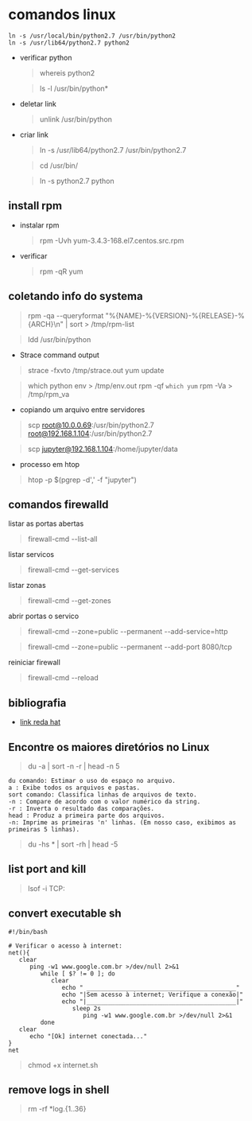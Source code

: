 # comandos linux
```
ln -s /usr/local/bin/python2.7 /usr/bin/python2
ln -s /usr/lib64/python2.7 python2
```

- verificar python
    > whereis python2

    > ls -l /usr/bin/python*
- deletar link
    > unlink /usr/bin/python
- criar link
    > ln -s /usr/lib64/python2.7 /usr/bin/python2.7

    > cd /usr/bin/

    > ln -s python2.7 python

## install rpm

- instalar rpm
    > rpm -Uvh yum-3.4.3-168.el7.centos.src.rpm

- verificar 
    > rpm -qR yum

## coletando info do systema

> rpm -qa --queryformat "%{NAME}-%{VERSION}-%{RELEASE}-%{ARCH}\n" | sort > /tmp/rpm-list

> ldd /usr/bin/python

- Strace command output

> strace -fxvto /tmp/strace.out yum update 

> which python
> env > /tmp/env.out
> rpm -qf `which yum`
> rpm -Va > /tmp/rpm_va

- copiando um arquivo entre servidores
> scp root@10.0.0.69:/usr/bin/python2.7 root@192.168.1.104:/usr/bin/python2.7

> scp jupyter@192.168.1.104:/home/jupyter/data 

- processo em htop
> htop -p $(pgrep -d',' -f "jupyter")

## comandos firewalld

listar as portas abertas
> firewall-cmd --list-all

listar servicos
> firewall-cmd --get-services

listar zonas
> firewall-cmd --get-zones

abrir portas o servico
> firewall-cmd --zone=public --permanent --add-service=http

> firewall-cmd --zone=public --permanent --add-port 8080/tcp

reiniciar firewall
> firewall-cmd --reload

## bibliografia

* [link reda hat](https://access.redhat.com/solutions/21199)

## Encontre os maiores diretórios no Linux

> du -a | sort -n -r | head -n 5

    du comando: Estimar o uso do espaço no arquivo.
    a : Exibe todos os arquivos e pastas.
    sort comando: Classifica linhas de arquivos de texto.
    -n : Compare de acordo com o valor numérico da string.
    -r : Inverta o resultado das comparações.
    head : Produz a primeira parte dos arquivos.
    -n: Imprime as primeiras 'n' linhas. (Em nosso caso, exibimos as primeiras 5 linhas).

> du -hs * | sort -rh | head -5

## list port and kill

> lsof -i TCP:<port>

## convert executable sh

```
#!/bin/bash

# Verificar o acesso à internet:
net(){
   clear
      ping -w1 www.google.com.br >/dev/null 2>&1
         while [ $? != 0 ]; do
            clear
               echo " __________________________________________"
               echo "|Sem acesso à internet; Verifique a conexão|"
               echo "|__________________________________________|"
                  sleep 2s
                     ping -w1 www.google.com.br >/dev/null 2>&1
         done
   clear
      echo "[Ok] internet conectada..."
}
net
```
> chmod +x internet.sh

## remove logs in shell

> rm -rf *log.{1..36}
